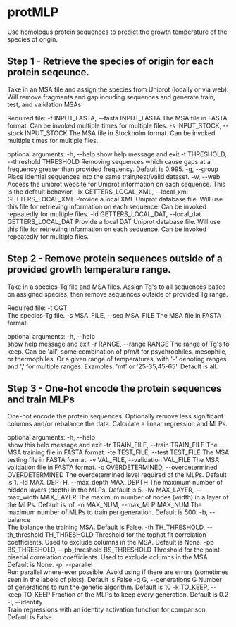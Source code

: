 # protMLP
Use homologus protein sequences to predict the growth temperature of the species of origin.

## Step 1 - Retrieve the species of origin for each protein seqeunce.
Take in an MSA file and assign the species from Uniprot (locally or via web). Will remove fragments and gap incuding sequences and generate train, test, and validation MSAs

Required file:
  -f INPUT_FASTA, --fasta INPUT_FASTA
                        The MSA file in FASTA format. Can be invoked multiple times for multiple files.
  -s INPUT_STOCK, --stock INPUT_STOCK
                        The MSA file in Stockholm format. Can be invoked multiple times for multiple files.

optional arguments:
  -h, --help            show help message and exit
  -t THRESHOLD, --threshold THRESHOLD
                        Removing sequences which cause gaps at a frequency greater than provided frequency. Default is 0.995.
  -g, --group           
			Place idential sequences into the same train/test/valid dataset.
  -w, --web             
			Access the uniprot website for Uniprot information on each sequence. This is the default behavior.
  -lx GETTERS_LOCAL_XML, --local_xml GETTERS_LOCAL_XML
                        Provide a local XML Uniprot database file. Will use this file for retrieving information on each sequence. Can be invoked repeatedly for multiple files.
  -ld GETTERS_LOCAL_DAT, --local_dat GETTERS_LOCAL_DAT
                        Provide a local DAT Uniprot database file. Will use this file for retrieving information on each sequence. Can be invoked repeatedly for multiple files.

## Step 2 - Remove protein sequences outside of a provided growth temperature range.
Take in a species-Tg file and MSA files. Assign Tg's to all sequences based on assigned species, then remove sequences outside of provided Tg range.

Required file:
  -t OGT                
			The species-Tg file.
  -s MSA_FILE, --seq MSA_FILE
                        The MSA file in FASTA format.

optional arguments:
  -h, --help            
			show help message and exit
  -r RANGE, --range RANGE
                        The range of Tg's to keep. Can be 'all', some combination of p/m/t for psychrophiles, mesophile, or thermophiles. Or a given range of temperatures, with '-' denoting ranges and ',' for multiple ranges. Examples: 'mt' or '25-35,45-65'. Default is all.

## Step 3 - One-hot encode the protein sequences and train MLPs
One-hot encode the protein sequences. Optionally remove less significant columns and/or rebalance the data. Calculate a linear regression and MLPs.

optional arguments:
  -h, --help            
			show this help message and exit
  -tr TRAIN_FILE, --train TRAIN_FILE
                        The MSA training file in FASTA format.
  -te TEST_FILE, --test TEST_FILE
                        The MSA testing file in FASTA format.
  -v VAL_FILE, --validation VAL_FILE
                        The MSA validation file in FASTA format.
  -o OVERDETERMINED, --overdetermined OVERDETERMINED
                        The overdetermined level required of the MLPs. Default is 1.
  -ld MAX_DEPTH, --max_depth MAX_DEPTH
                        The maximum number of hidden layers (depth) in the MLPs. Default is 5.
  -lw MAX_LAYER, --max_width MAX_LAYER
                        The maximum number of nodes (width) in a layer of the MLPs. Default is inf.
  -n MAX_NUM, --max_MLP MAX_NUM
                        The maximum number of MLPs to train per generation. Default is 500.
  -b, --balance         
			The balance the training MSA. Default is False.
  -th TH_THRESHOLD, --th_threshold TH_THRESHOLD
                        Threshold for the tophat fit correlation coefficients. Used to exclude columns in the MSA. Default is None.
  -pb BS_THRESHOLD, --pb_threshold BS_THRESHOLD
                        Threshold for the point-biserial correlation coefficients. Used to exclude columns in the MSA. Default is None.
  -p, --parallel        
			Run parallel where-ever possible. Avoid using if there are errors (sometimes seen in the labels of plots). Default is False
  -g G, --generations G
                        Number of generations to run the genetic algorithm. Default is 10
  -k TO_KEEP, --keep TO_KEEP
                        Fraction of the MLPs to keep every generation. Default is 0.2
  -i, --identity        
			Train regressions with an identity activation function for comparison. Default is False

